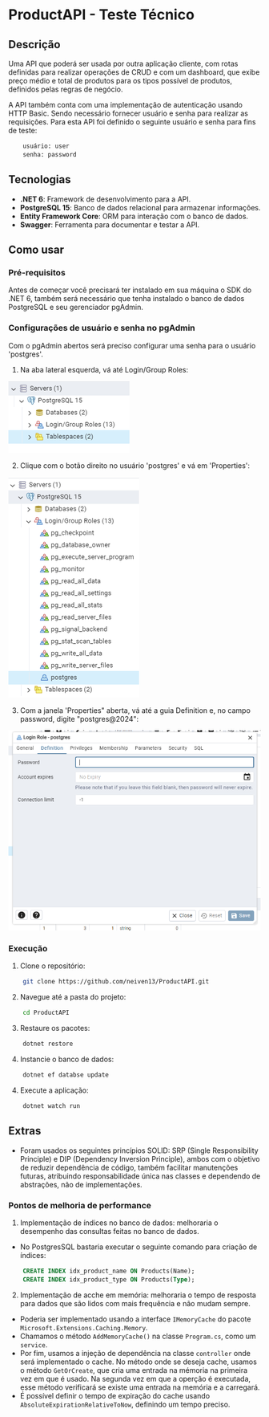 # ProductAPI - Teste Técnico

## Descrição
Uma API que poderá ser usada por outra aplicação cliente, com rotas definidas para realizar operações de CRUD e com um dashboard, que exibe preço médio e total de produtos para os tipos possível de produtos, definidos pelas regras de negócio.

A API também conta com uma implementação de autenticação usando HTTP Basic. Sendo necessário fornecer usuário e senha para realizar as requisições. Para esta API foi definido o seguinte usuário e senha para fins de teste:

```bash
    usuário: user
    senha: password
```
## Tecnologias
- **.NET 6**: Framework de desenvolvimento para a API.
- **PostgreSQL 15**: Banco de dados relacional para armazenar informações.
- **Entity Framework Core**: ORM para interação com o banco de dados.
- **Swagger**: Ferramenta para documentar e testar a API.

## Como usar

### Pré-requisitos
Antes de começar você precisará ter instalado em sua máquina o SDK do .NET 6, também será necessário que tenha instalado o banco de dados PostgreSQL e seu gerenciador pgAdmin.

### Configurações de usuário e senha no pgAdmin

Com o pgAdmin abertos será preciso configurar uma senha para o usuário 'postgres'.

1. Na aba lateral esquerda, vá até Login/Group Roles:
   
![](assets/login_group-roles.PNG)

2. Clique com o botão direito no usuário 'postgres' e vá em 'Properties':
   
![](assets/user_postgres.PNG)

3. Com a janela 'Properties" aberta, vá até a guia Definition e, no campo password, digite "postgres@2024":

![](assets/postgres_password.PNG)

### Execução

1. Clone o repositório:
```bash
    git clone https://github.com/neiven13/ProductAPI.git
```

2. Navegue até a pasta do projeto:
```bash
    cd ProductAPI
```

3. Restaure os pacotes:
```bash
    dotnet restore
```

4. Instancie o banco de dados:
```bash
    dotnet ef databse update
```

4. Execute a aplicação:
```bash
    dotnet watch run
```
## Extras
* Foram usados os seguintes princípios SOLID: SRP (Single Responsibility Principle) e DIP (Dependency Inversion Principle), ambos com o objetivo de reduzir dependência de código, também facilitar manutenções futuras, atribuindo responsabilidade única nas classes e dependendo de abstrações, não de implementações.

### Pontos de melhoria de performance
1. Implementação de índices no banco de dados: melhoraria o desempenho das consultas feitas no banco de dados.

- No PostgresSQL bastaria executar o seguinte comando para criação de índices:
```sql
    CREATE INDEX idx_product_name ON Products(Name);
    CREATE INDEX idx_product_type ON Products(Type);
```

2. Implementação de acche em memória: melhoraria o tempo de resposta para dados que são lidos com mais frequência e não mudam sempre.
- Poderia ser implementado usando a interface `IMemoryCache` do pacote `Microsoft.Extensions.Caching.Memory`.
- Chamamos o método `AddMemoryCache()` na classe `Program.cs`, como um `service`.
- Por fim, usamos a injeção de dependência na classe `controller` onde será implementado o cache. No método onde se deseja cache, usamos o método `GetOrCreate`, que cria uma entrada na mémoria na primeira vez em que é usado. Na segunda vez em que a operção é executada, esse método verificará se existe uma entrada na memória e a carregará.
- É possível definir o tempo de expiração do cache usando `AbsoluteExpirationRelativeToNow`, definindo um tempo preciso. 
        
